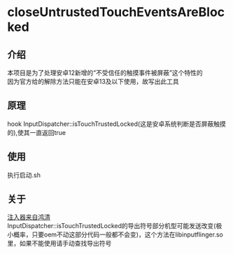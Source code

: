 # closeUntrustedTouchEventsAreBlocked
## 介绍
本项目是为了处理安卓12新增的“不受信任的触摸事件被屏蔽”这个特性的
<br>
因为官方给的解除方法只能在安卓13及以下使用，故写出此工具
## 原理
hook InputDispatcher::isTouchTrustedLocked(这是安卓系统判断是否屏蔽触摸的),使其一直返回true
## 使用
执行启动.sh
<br>
## 关于
[注入器来自鸿清](https://github.com/SsageParuders/AndroidPtraceInject)
<br>
InputDispatcher::isTouchTrustedLocked的导出符号部分机型可能发送改变(极小概率，只要oem不动这部分代码一般都不会变)，这个方法在libinputflinger.so里，如果不能使用请手动查找导出符号

